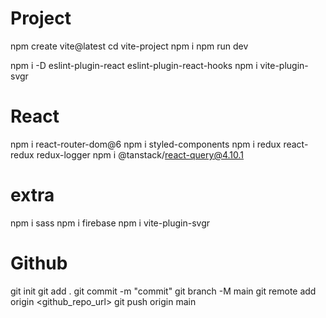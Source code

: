 # Project

npm create vite@latest
cd vite-project
npm i
npm run dev

npm i -D eslint-plugin-react eslint-plugin-react-hooks
npm i vite-plugin-svgr

# React

npm i react-router-dom@6
npm i styled-components
npm i redux react-redux redux-logger
npm i @tanstack/react-query@4.10.1

# extra

npm i sass
npm i firebase
npm i vite-plugin-svgr

# Github

git init
git add .
git commit -m "commit"
git branch -M main
git remote add origin <github_repo_url>
git push origin main
